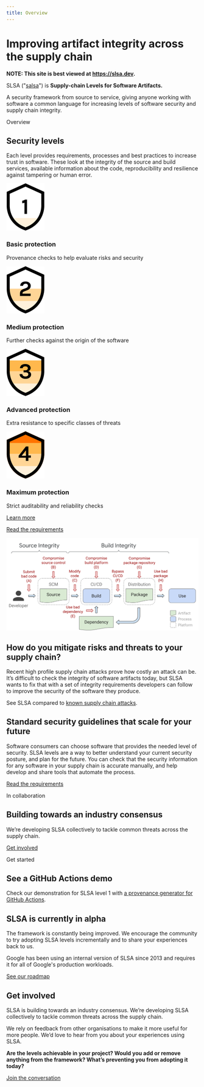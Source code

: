 ```yaml
---
title: Overview
---
```

# Improving artifact integrity across the supply chain

<!--{% if false %}-->

**NOTE: This site is best viewed at https://slsa.dev.**

<!--{% endif %}-->

<span class="subtitle">

SLSA ("[salsa](https://www.google.com/search?q=how+to+pronounce+salsa)") is **Supply-chain Levels for Software Artifacts.**

A security framework from source to service, giving anyone working with software a common language for increasing levels of software security and supply chain integrity.

</span>

<!-- Levels overview -->
<section class="breakout">

<div class="wrapper">
<span class="subtitle flushed">Overview</span>

## Security levels

Each level provides requirements, processes and best practices to increase trust in software. These look at the integrity of the source and build services, available information about the code, reproducibility and resilience against tampering or human error.

<div class="level-icons m-b-l m-t-xl">

<div class="level">

<div class="level-badge">

![Level 1](images/levelBadge1.svg)

</div>

### Basic protection

Provenance checks to help evaluate risks and security

</div>

<div class="level">

<div class="level-badge">

![Level 2](images/levelBadge2.svg)

</div>

### Medium protection

Further checks against the origin of the software

</div>

<div class="level">

<div class="level-badge">

![Level 3](images/levelBadge3.svg)

</div>

### Advanced protection

Extra resistance to specific classes of threats

</div>
<div class="level">

<div class="level-badge">

![Level 4](images/levelBadge4.svg)

</div>

### Maximum protection

Strict auditability and reliability checks

</div>

</div>

<div class="buttons-horizontal">

<div class="pseudo-button">

[Learn more](levels.md)

</div>

<div class="pseudo-button">

[Read the requirements](requirements.md)

</div>

</div>

</div>

</section>

</section>

<!-- Supply chain diagram -->
<section class="content-block">

![Supply Chain Threats](images/supply-chain-threats.svg)

<section class="col-2">
<span>

## How do you mitigate risks and threats to your supply chain?

Recent high profile supply chain attacks prove how costly an attack can be. It’s difficult to check the integrity of software artifacts today, but SLSA wants to fix that with a set of integrity requirements developers can follow to improve the security of the software they produce.

See SLSA compared to [known supply chain attacks](levels.md#threats).

</span>
<span>

## Standard security guidelines that scale for your future

Software consumers can choose software that provides the needed level of security. SLSA levels are a way to better understand your current security posture, and plan for the future. You can check that the security information for any software in your supply chain is accurate manually, and help develop and share tools that automate the process.

<div class="pseudo-button">

[Read the requirements](requirements.md)

</div>

</span>

</section>
<!-- Future -->
<section class="breakout">

<div class="wrapper">
<span class="subtitle flushed">In collaboration</span>

## Building towards an industry consensus

We’re developing SLSA collectively to tackle common threats across the supply chain.

<div class="pseudo-button m-t-l">

[Get involved](getinvolved.md)

</div>

</div>

<div class="wrapper m-t-xl">
<span class="subtitle flushed">Get started</span>

## See a GitHub Actions demo

Check our demonstration for SLSA level 1 with [a provenance generator for GitHub Actions](https://github.com/slsa-framework/github-actions-demo).

</div>

</section>

<!-- Two column wrap-up -->
<section class="col-2 content-block">
<span>

## SLSA is currently in alpha

The framework is constantly being improved. We encourage the community to try adopting SLSA levels incrementally and to share your experiences back to us.

Google has been using an internal version of SLSA since 2013 and requires it for all of Google's production workloads.

<div class="pseudo-button m-t-l">

[See our roadmap](roadmap.md)

</div>
</span>

<span>

## Get involved

SLSA is building towards an industry consensus. We’re developing SLSA collectively to tackle common threats across the supply chain.

We rely on feedback from other organisations to make it more useful for more people. We’d love to hear from you about your experiences using SLSA.

**Are the levels achievable in your project? Would you add or remove anything from the framework? What’s preventing you from adopting it today?**

<div class="pseudo-button m-t-l">

[Join the conversation](getinvolved.md)

</div>

</span>
